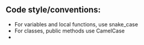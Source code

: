 Code style/conventions:
-------------
- For variables and local functions, use snake_case
- For classes, public methods use CamelCase
-